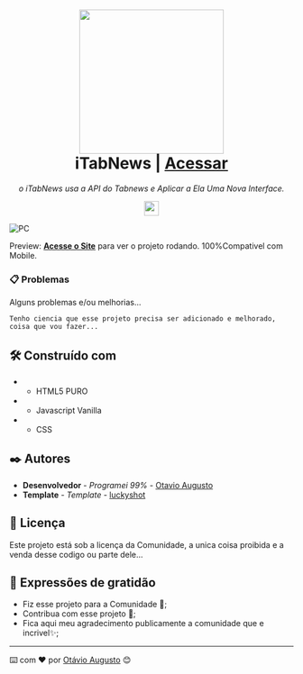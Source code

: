 <h1 align="center">
  <img src="https://www.tabnews.com.br/favicon-mobile.png" width=256 alt="">
  <br />
  iTabNews | <a href="https://itabnews.vercel.app/">Acessar</a>
</h1>

<p align="center"><i>o iTabNews usa a API do Tabnews e Aplicar a Ela Uma Nova Interface.</i></p>
<p align="center"><img height=26 alt="" src="https://img.shields.io/badge/Feito com ❤️ para a Comunidade-20B2AA?style=for-the-badge"></p>


![PC](https://img001.prntscr.com/file/img001/6TTqCOpGQg-0BuAwbQvdMQ.png)

Preview: **[Acesse o Site](https://itabnews.vercel.app/)** para ver o projeto rodando. 100%Compativel com Mobile.

### 📋 Problemas

Alguns problemas e/ou melhorias...

```
Tenho ciencia que esse projeto precisa ser adicionado e melhorado, coisa que vou fazer...
```

## 🛠️ Construído com

* - HTML5 PURO
* - Javascript Vanilla
* - CSS

## ✒️ Autores

* **Desenvolvedor** - *Programei 99%* - [Otavio Augusto](https://github.com/cybernerd007)
* **Template** - *Template* - [luckyshot](https://github.com/luckyshot)

## 📄 Licença

Este projeto está sob a licença da Comunidade, a unica coisa proibida e a venda desse codigo ou parte dele...

## 🎁 Expressões de gratidão

* Fiz esse projeto para a Comunidade 📢;
* Contribua com esse projeto 🤝;
* Fica aqui meu agradecimento publicamente a comunidade que e incrivel✨;


---
⌨️ com ❤️ por [Otávio Augusto](https://www.tabnews.com.br/matrixs0beit) 😊
